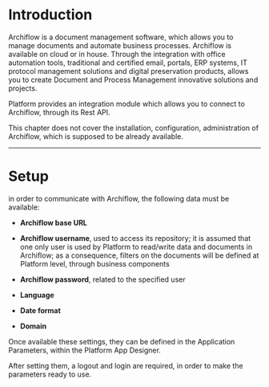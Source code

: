 # Introduction

  
Archiflow is a document management software, which allows you to manage documents and automate business processes. Archiflow is available on cloud or in house. Through the integration with office automation tools, traditional and certified email, portals, ERP systems, IT protocol management solutions and digital preservation products, allows you to create Document and Process Management innovative solutions and projects.

Platform provides an integration module which allows you to connect to Archiflow, through its Rest API.

This chapter does not cover the installation, configuration, administration of Archiflow, which is supposed to be already available.

---

# Setup

  
in order to communicate with Archiflow, the following data must be available:

* **Archiflow base URL**

* **Archiflow username**, used to access its repository; it is assumed that one only user is used by Platform to read/write data and documents in Archiflow; as a consequence, filters on the documents will be defined at Platform level, through business components

* **Archiflow password**, related to the specified user

* **Language**

* **Date format**

* **Domain**



Once available these settings, they can be defined in the Application Parameters, within the Platform App Designer.

After setting them, a logout and login are required, in order to make the parameters ready to use.

  


